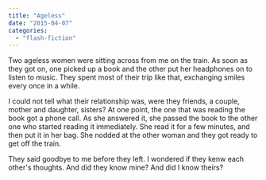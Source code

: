 ```yaml
---
title: "Ageless"
date: "2015-04-07"
categories: 
  - "flash-fiction"
---
```


Two ageless women were sitting across from me on the train. As soon as they got on, one picked up a book and the other put her headphones on to listen to music. They spent most of their trip like that, exchanging smiles every once in a while.

I could not tell what their relationship was, were they friends, a couple, mother and daughter, sisters? At one point, the one that was reading the book got a phone call. As she answered it, she passed the book to the other one who started reading it immediately. She read it for a few minutes, and then put it in her bag. She nodded at the other woman and they got ready to get off the train.

They said goodbye to me before they left. I wondered if they kenw each other's thoughts. And did they know mine? And did I know theirs?
